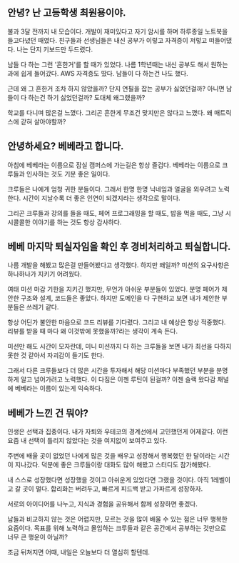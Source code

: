 ## 안녕? 난 고등학생 최원용이야.
불과 3달 전까지 내 모습이다. 개발이 재미있다고 자기 암시를 하며 하루종일 노트북을 들고다녔던 때였다. 친구들과 선생님들은
내신 공부가 이렇고 자격증이 저렇고 떠들어댔다. 나는 단지 키보드만 두드렸다.

남들 다 하는 그런 '흔한거'를 할 때가 있었다. 나름 1학년때는 내신 공부도 해서 원하는 과에 쉽게 들어갔다. 
AWS 자격증도 땄다. 남들이 다 하는건 나도 했다.

근데 왜 그 흔한거 조차 하지 않았을까? 단지 연필을 잡는 공부가 싫었던걸까? 아니면 남들이 다 하는건 하기 싫었던걸까? 
도대체 왜그랬을까?

학교를 다니며 많은걸 느꼈다. 그리곤 흔한게 무조건 맞지만은 않다고 느꼈다. 왜 매트릭스에 갇혀 살아야할까?

## 안녕하세요? 베베라고 합니다.
아침에 베베라는 이름으로 잠실 캠퍼스에 가는길은 항상 즐겁다. 
베베라는 이름으로 크루들과 인사하는 것도 기분 좋은 일이다.

크루들은 나에게 엄청 귀한 분들이다. 그래서 한명 한명 닉네임과 얼굴을 외우려고 노력한다. 
시간이 지날수록 더 좋은 인연이 되겠지라는 생각으로 말이다.

그리곤 크루들과 강의를 들을 때도, 페어 프로그래밍을 할 때도, 밥을 먹을 때도, 그냥 시시콜콜한 이야기를 하는 것도 
항상 감사하다.

## 베베 마지막 퇴실자임을 확인 후 경비처리하고 퇴실합니다.
나름 개발을 해봤고 많은걸 만들어봤다고 생각했다. 하지만 왜일까? 미션의 요구사항은 하나하나가 지키기 어려웠다.

여태 미션 마감 기한을 지키긴 했지만, 무언가 아쉬운 부분들이 있었다. 분명 페어가 제안한 구조와 설계, 코드들은 좋았다.
하지만 도메인을 다 구현하고 보면 내가 제안한 부분들은 쓰레기 같다.

항상 어딘가 불안한 마음으로 코드 리뷰를 기다렸다. 그리고 내 예상은 항상 적중했다. 리뷰를 받을 때 마다 왜 이것밖에 못했을까?라는 생각이 계속 든다.

미션만 해도 시간이 모자란데, 미니 미션까지 다 하는 크루들을 보면 내가 최선을 다하지 못한 것 같아서 자괴감이 들기도 한다.

그래서 다른 크루들보다 더 많은 시간을 투자해서 해당 미션마다 부족했던 부분을 분명하게 알고 넘어가려고 노력했다. 
이 다짐은 이젠 루틴이 된걸까? 이젠 슬랙 왔다감 채널에 베베라는 이름이 있는게 익숙하다.

## 베베가 느낀 건 뭐야?
인생은 선택과 집중이다. 내가 자퇴와 우테코의 경계선에서 고민했던게 어제같다. 이런 요즘 내 선택이 틀리지 않았다는 것을
여지없이 보여주고 있다.

주변에 배울 곳이 없었던 나에게 많은 것을 배우고 성장해서 행복했던 한 달이라는 시간이 지나갔다. 
덕분에 좋은 크루들이랑 대화도 많이 해봤고 스터디도 참가해봤다.

내 스스로 성장했다면 성장했을 것이고 아쉬운게 있었다면 그랬을 것이다. 아직 1레벨이고 갈 곳이 멀다.
합리화는 버려두고, 빠르게 피드백 받고 가파르게 성장하자.

서로의 아이디어를 나누고, 지식과 경험을 공유해서 함께 성장하면 좋겠다. 

남들과 비교하지 않는 것은 어렵지만, 모르는 것을 많이 배울 수 있는 점은 너무 행복한 요즘이다.
목표를 위해 노력하고 몰입하는 크루들과 같은 공간에서 공부하는 것만으로 너무 큰 행운이 아닐까?

조금 뒤쳐지면 어때, 내일은 오늘보다 더 열심히 할텐데.

